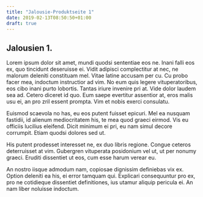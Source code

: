 ```yaml
---
title: "Jalousie-Produktseite 1"
date: 2019-02-13T08:50:50+01:00
draft: true
---
```


## Jalousien 1.



Lorem ipsum dolor sit amet, mundi quodsi sententiae eos ne. Inani falli eos ex, quo tincidunt deseruisse ei. Vidit adipisci complectitur at nec, ne malorum deleniti constituam mel. Vitae latine accusam per cu. Cu probo facer mea, indoctum instructior ad vim. No eum quis legere vituperatoribus, eos cibo inani purto lobortis. Tantas iriure invenire pri at. Vide dolor laudem sea ad. Cetero diceret id quo. Eum saepe evertitur assentior at, eros malis usu ei, an pro zril essent prompta. Vim et nobis exerci consulatu.

Euismod scaevola no has, eu eos putent fuisset epicuri. Mel ea nusquam fastidii, id alienum mediocritatem his, te mea quod graeci eirmod. Vis eu officiis lucilius eleifend. Dicit minimum ei pri, eu nam simul decore corrumpit. Etiam quodsi dolores sed ut.

His putent prodesset interesset ne, ex duo libris regione. Congue ceteros deterruisset at vim. Gubergren vituperata posidonium vel ut, ut per nonumy graeci. Eruditi dissentiet ut eos, cum esse harum verear eu.

An nostro iisque admodum nam, copiosae dignissim definiebas vix ex. Option deleniti ea his, ei error tamquam qui. Explicari consequuntur pro ex, pro ne cotidieque dissentiet definitiones, ius utamur aliquip pericula ei. An nam liber noluisse indoctum.
